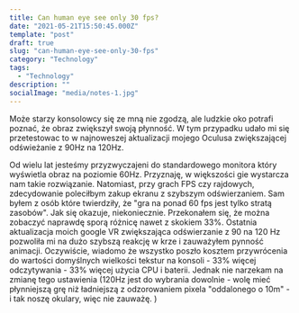 ```yaml
---
title: Can human eye see only 30 fps?
date: "2021-05-21T15:50:45.000Z"
template: "post"
draft: true
slug: "can-human-eye-see-only-30-fps"
category: "Technology"
tags:
  - "Technology"
description: ""
socialImage: "media/notes-1.jpg"
---
```

Może starzy konsolowcy się ze mną nie zgodzą, ale ludzkie oko potrafi poznać, że obraz zwiększył swoją płynność. W tym przypadku udało mi się przetestowac to w najnoweszej aktualizacji mojego Oculusa zwiększającej odświeżanie z 90Hz na 120Hz.

Od wielu lat jesteśmy przyzwyczajeni do standardowego monitora który wyświetla obraz na poziomie 60Hz. Przyznaję, w większości gie wystarcza nam takie rozwiązanie. Natomiast, przy grach FPS czy rajdowych, zdecydowanie poleciłbym zakup ekranu z szybszym odświerzaniem. Sam byłem z osób które twierdziły, że "gra na ponad 60 fps jest tylko stratą zasobów". Jak się okazuje, niekoniecznie. Przekonałem się, że można zobaczyć naprawdę sporą różnicę nawet z skokiem 33%. Ostatnia aktualizacja moich google VR zwiększająca odświerzanie z 90 na 120 Hz pozwoliła mi na dużo szybszą reakcję w krze i zauważyłem pynność animacji. Oczywiście, wiadomo że wszystko poszło kosztem przywrócenia do wartości domyślnych wielkości tekstur na konsoli - 33% więcej odczytywania - 33% więcej użycia CPU i baterii. Jednak nie narzekam na zmianę tego ustawienia (120Hz jest do wybrania dowolnie - wolę mieć płynniejszą grę niż ładniejszą z odzorowaniem pixela "oddalonego o 10m" - i tak noszę okulary, więc nie zauważę. )